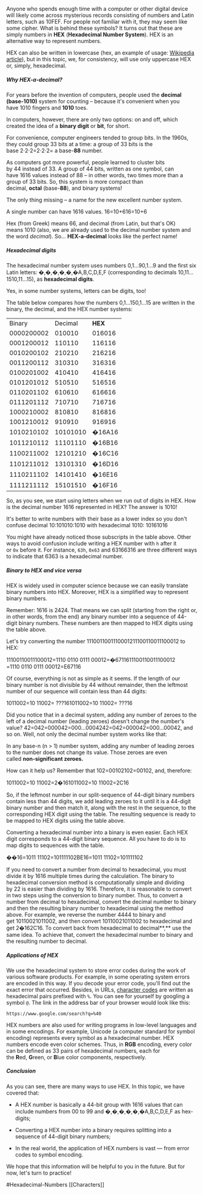 Anyone who spends enough time with a computer or other digital device will likely come across mysterious records consisting of numbers and Latin letters, such as 10FEF. For people not familiar with it, they may seem like some cipher. What is behind these symbols? It turns out that these are simply numbers in **HEX** (**Hexadecimal Number System**). HEX is an alternative way to represent numbers.

HEX can also be written in lowercase (hex, an example of usage: [Wikipedia article](https://en.wikipedia.org/wiki/Hexadecimal)), but in this topic, we, for consistency, will use only uppercase HEX or, simply, hexadecimal.

##### Why HEX-a-decimal?

For years before the invention of computers, people used the **decimal (base-1010)** system for counting – because it's convenient when you have 1010 fingers and **1010** toes.

In computers, however, there are only two options: on and off, which created the idea of a **binary digit** or **bit**, for short.

For convenience, computer engineers tended to group bits. In the 1960s, they could group 33 bits at a time: a group of 33 bits is the base 2⋅2⋅2=2⋅2⋅2= a base-**88** number.

As computers got more powerful, people learned to cluster bits by 44 instead of 33. A group of 44 bits, written as one symbol, can have 1616 values instead of 88 – in other words, two times more than a group of 33 bits. So, this system is more compact than decimal, **octal** (base-**88**), and binary systems!

The only thing missing – a name for the new excellent number system.

A single number can have 1616 values. 16=10+616=10+6

Hex (from Greek) means 66, and decimal (from Latin, but that's OK) means 1010 (also, we are already used to the decimal number system and the word _decimal_). So… **HEX-a-decimal** looks like the perfect name!

##### Hexadecimal digits

The hexadecimal number system uses numbers 0,1…90,1…9 and the first six Latin letters: �,�,�,�,�,�A,B,C,D,E,F (corresponding to decimals 10,11…1510,11…15), as **hexadecimal digits**.

Yes, in some number systems, letters can be digits, too!

The table below compares how the numbers 0,1…150,1…15 are written in the binary, the decimal, and the HEX number systems:

|   |   |   |
|---|---|---|
|Binary|Decimal|**HEX**|
|0000200002​|010010​|016016​|
|0001200012​|110110​|116116​|
|0010200102​|210210​|216216​|
|0011200112​|310310​|316316​|
|0100201002​|410410​|416416​|
|0101201012​|510510​|516516​|
|0110201102​|610610​|616616​|
|0111201112​|710710​|716716​|
|1000210002​|810810​|816816​|
|1001210012​|910910​|916916​|
|1010210102​|10101010​|�16A16​|
|1011210112​|11101110​|�16B16​|
|1100211002​|12101210​|�16C16​|
|1101211012​|13101310​|�16D16​|
|1110211102​|14101410​|�16E16​|
|1111211112​|15101510​|�16F16​|

So, as you see, we start using letters when we run out of digits in HEX. How is the decimal number 1616 represented in HEX? The answer is 1010!

It's better to write numbers with their base as a lower index so you don't confuse decimal 10:101010:1010​ with hexadecimal 1010: 10161016​

You might have already noticed those subscripts in the table above. Other ways to avoid confusion include writing a HEX number with `h` after it or `0x` before it. For instance, `63h`, `0x63` and 63166316​ are three different ways to indicate that 6363 is a hexadecimal number.

##### Binary to HEX and vice versa

HEX is widely used in computer science because we can easily translate binary numbers into HEX. Moreover, HEX is a simplified way to represent binary numbers.

Remember: 1616 is 2424. That means we can split (starting from the right or, in other words, from the end) any binary number into a sequence of 44-digit binary numbers. These numbers are then mapped to HEX digits using the table above.

Let's try converting the number 1110011001110001211100110011100012​ to HEX:

11100110011100012=1110 0110 0111 00012=�6711611100110011100012​=1110 0110 0111 00012​=E67116​

Of course, everything is not as simple as it seems. If the length of our binary number is not divisible by 44 without remainder, then the leftmost number of our sequence will contain less than 44 digits:

1011002=10 11002= ???161011002​=10 11002​= ???16​

Did you notice that in a decimal system, adding any number of zeroes to the left of a decimal number (leading zeroes) doesn't change the number's value? 42=042=000042=000…0004242=042=000042=000…00042, and so on. Well, not only the decimal number system works like that:

In any base-n (n > 1) number system, adding any number of leading zeroes to the number does not change its value. Those zeroes are even called **non-significant zeroes.**

How can it help us? Remember that 102=00102102​=00102​, and, therefore:

1011002=10 11002=2�161011002​=10 11002​=2C16​

So, if the leftmost number in our split-sequence of 44-digit binary numbers contain less than 44 digits, we add leading zeroes to it until it is a 44-digit binary number and then match it, along with the rest in the sequence, to the corresponding HEX digit using the table. The resulting sequence is ready to be mapped to HEX digits using the table above.

Converting a hexadecimal number into a binary is even easier. Each HEX digit corresponds to a 44-digit binary sequence. All you have to do is to map digits to sequences with the table.

��16=1011 11102=101111102BE16​=1011 11102​=101111102​

If you need to convert a number from decimal to hexadecimal, you must divide it by 1616 multiple times during the calculation. The binary to hexadecimal conversion method is computationally simple and dividing by 22 is easier than dividing by 1616. Therefore, it is reasonable to convert in two steps using the conversion to binary number. Thus, to convert a number from decimal to hexadecimal, convert the decimal number to binary and then the resulting binary number to hexadecimal using the method above. For example, we reverse the number 4444 to binary and get 10110021011002​, and then convert 10110021011002​ to hexadecimal and get 2�162C16​. To convert back from hexadecimal to decimal**,** use the same idea. To achieve that, convert the hexadecimal number to binary and the resulting number to decimal.

##### Applications of HEX

We use the hexadecimal system to store error codes during the work of various software products. For example, in some operating system errors are encoded in this way. If you decode your error code, you'll find out the exact error that occurred. Besides, in URLs, [character codes](https://www.w3schools.com/tags/ref_urlencode.ASP) are written as hexadecimal pairs prefixed with `%`. You can see for yourself by googling a symbol `@`. The link in the address bar of your browser would look like this:

```no-highlight
https://www.google.com/search?q=%40
```

HEX numbers are also used for writing programs in low-level languages and in some encodings. For example, Unicode (a computer standard for symbol encoding) represents every symbol as a hexadecimal number. HEX numbers encode even color schemes. Thus, in **RGB** encoding, every color can be defined as 33 pairs of hexadecimal numbers, each for the **R**ed, **G**reen, or **B**lue color components, respectively.

##### Conclusion

As you can see, there are many ways to use HEX. In this topic, we have covered that:

- A HEX number is basically a 44-bit group with 1616 values that can include numbers from 00 to 99 and �,�,�,�,�,�A,B,C,D,E,F as hex-digits;
    
- Converting a HEX number into a binary requires splitting into a sequence of 44-digit binary numbers;
    
- In the real world, the application of HEX numbers is vast — from error codes to symbol encoding.
    

We hope that this information will be helpful to you in the future. But for now, let's turn to practice!

#Hexadecimal-Numbers
[[Characters]]


